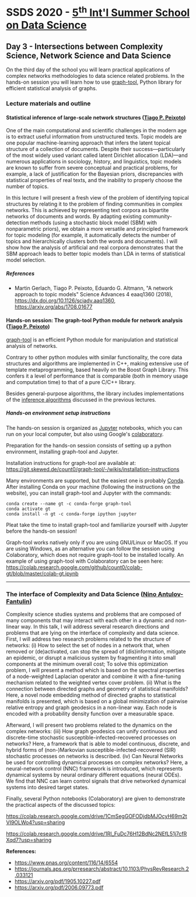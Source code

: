 # SSDS 2020  - [5<sup>th</sup> Int'l Summer School on Data Science](https://sites.google.com/view/ssdatascience2020)

## Day 3 - Intersections between Complexity Science, Network Science and Data Science

On the third day of the school you will learn practical applications of complex networks methodologies to data science related problems. In the hands-on session you will learn how to use [graph-tool](https://graph-tool.skewed.de/), Python library for efficient statistical analysis of graphs.

### Lecture materials and outline


#### Statistical inference of large-scale network structures ([Tiago P. Peixoto](https://skewed.de/tiago))

One of the main computational and scientific challenges in the modern
age is to extract useful information from unstructured texts. Topic
models are one popular machine-learning approach that infers the latent
topical structure of a collection of documents. Despite their
success—particularly of the most widely used variant called latent
Dirichlet allocation (LDA)—and numerous applications in sociology,
history, and linguistics, topic models are known to suffer from severe
conceptual and practical problems, for example, a lack of justification
for the Bayesian priors, discrepancies with statistical properties of
real texts, and the inability to properly choose the number of
topics. 

In this lecture I will present a fresh view of the problem of
identifying topical structures by relating it to the problem of finding
communities in complex networks. This is achieved by representing text
corpora as bipartite networks of documents and words. By adapting
existing community-detection methods (using a stochastic block model
(SBM) with nonparametric priors), we obtain a more versatile and
principled framework for topic modeling (for example, it automatically
detects the number of topics and hierarchically clusters both the words
and documents). I will show how the analysis of artificial and real
corpora demonstrates that the SBM approach leads to better topic models
than LDA in terms of statistical model selection.

##### References

- Martin Gerlach, Tiago P. Peixoto, Eduardo G. Altmann, "A network approach to topic models"
Science Advances 4 eaaq1360 (2018), https://dx.doi.org/10.1126/sciadv.aaq1360, https://arxiv.org/abs/1708.01677


#### Hands-on session: The graph-tool Python module for network analysis ([Tiago P. Peixoto](https://skewed.de/tiago))

[graph-tool](https://graph-tool.skewed.de) is an efficient Python module
for manipulation and statistical analysis of networks.

Contrary to other python modules with similar functionality, the core
data structures and algorithms are implemented in C++, making extensive
use of template metaprogramming, based heavily on the Boost Graph
Library. This confers it a level of performance that is comparable (both
in memory usage and computation time) to that of a pure C/C++ library.

Besides general-purpose algorithms, the library includes implementations
of the [inference
algorithms](https://graph-tool.skewed.de/static/doc/demos/inference/inference.html)
discussed in the previous lectures.

##### Hands-on environment setup instructions

The hands-on session is organized as [Jupyter](http://jupyter.org)
notebooks, which you can run on your local computer, but also using
Google's [colaboratory](https://colab.research.google.com).

Preparation for the hands-on session consists of setting up a python
environment, installing graph-tool and Jupyter.

Installation instructions for graph-tool are available at: https://git.skewed.de/count0/graph-tool/-/wikis/installation-instructions

Many environments are supported, but the easiest one is probably
[Conda](https://conda.io/). After installing Conda on your machine
(following the instructions on the website), you can install graph-tool
and Jupyter with the commands:

```
conda create --name gt -c conda-forge graph-tool
conda activate gt
conda install -n gt -c conda-forge ipython jupyter
```

Pleat take the time to install graph-tool and familiarize yourself with Jupyter before the hands-on session!

Graph-tool works natively only if you are using GNU/Linux or MacOS. If
you are using Windows, as an alternative you can follow the session
using Colaboratory, which does not require graph-tool to be installed
locally. An example of using graph-tool with Colaboratory can be seen
here:
https://colab.research.google.com/github/count0/colab-gt/blob/master/colab-gt.ipynb

---

### The interface of Complexity and Data Science ([Nino Antulov-Fantulin](https://www.ninoaf.com/))

Complexity science studies systems and problems that are composed of many components that may interact with each other in a dynamic and non-linear way. In this talk, I  will address several research directions and problems that are lying on the interface of complexity and data science. 
First, I will address two research problems related to the structure of networks: 
(i) How to select the set of nodes in a network that, when removed or (de)activated, can stop the spread of (dis)information, mitigate an epidemic, or disrupt a malicious system by fragmenting it into small components at the minimum overall cost;
To solve this optimization problem, I will present a method which is based on the spectral properties of a node-weighted Laplacian operator and combine it with a fine-tuning mechanism related to the weighted vertex cover problem.
(ii) What is the connection between directed graphs and geometry of statistical manifolds? 
Here, a novel node embedding method of directed graphs to statistical manifolds is presented, which is based on a global minimization of pairwise relative entropy and graph geodesics in a non-linear way. Each node is encoded with a probability density function over a measurable space.

Afterward, I will present two problems related to the dynamics on the complex networks:
(iii) How graph geodesics can unify continuous and discrete-time stochastic susceptible-infected-recovered processes on networks?
Here, a framework that is able to model continuous, discrete, and hybrid forms of (non-)Markovian susceptible-infected-recovered (SIR) stochastic processes on networks is described.
(iv) Can Neural Networks be used for controlling dynamical processes on complex networks? 
Here, a neural-network control (NNC) framework is introduced, which represents dynamical systems by neural ordinary different equations (neural ODEs). We find that NNC can learn control signals that drive networked dynamical systems into desired target states.

Finally, several Python notebooks (Colaboratory) are given to demonstrate the practical aspects of the discussed topics:

https://colab.research.google.com/drive/1CmSegGOFODjdbMJOcyH69m2tVI9OLWo4?usp=sharing

https://colab.research.google.com/drive/1RI_FuDc76H12BdNc2NEfL51j7cfRXqd7?usp=sharing

**References:**
* https://www.pnas.org/content/116/14/6554
* https://journals.aps.org/prresearch/abstract/10.1103/PhysRevResearch.2.033121
* https://arxiv.org/pdf/1905.10227.pdf
* https://arxiv.org/pdf/2006.09773.pdf
